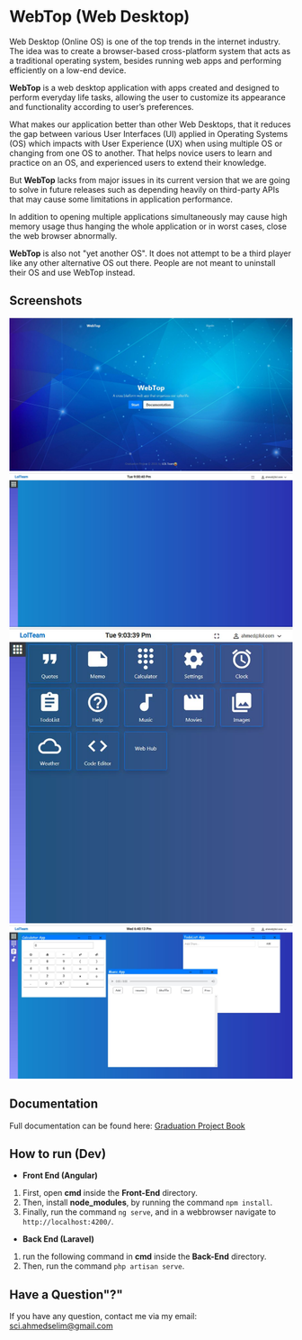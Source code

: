 # WebTop (Web Desktop)

Web Desktop (Online OS) is one of the top trends in the internet industry. The idea was to create a browser-based cross-platform system that acts as a traditional operating system, besides running web apps and performing efficiently on a low-end device.

**WebTop** is a web desktop application with apps created and designed to perform everyday life tasks, allowing the user to customize its appearance and functionality according to user’s preferences.

What makes our application better than other Web Desktops, that it reduces the gap between various User Interfaces (UI) applied in Operating Systems (OS) which impacts with User Experience (UX) when using multiple OS or changing from one OS to another. That helps novice users to learn and practice on an OS, and experienced users to extend their knowledge.

But **WebTop** lacks from major issues in its current version that we are going to solve in future releases such as depending heavily on third-party APIs that may cause some limitations in application performance.

In addition to opening multiple applications simultaneously may cause high memory usage thus hanging the whole application or in worst cases, close the web browser abnormally.

**WebTop** is also not "yet another OS". It does not attempt to be a third player like any other alternative OS out there. People are not meant to uninstall their OS and use WebTop instead.

## Screenshots

![HomePage](https://github.com/Ahmed-Selim/WebTop/blob/master/Screenshots/homePage.JPG)
![Desktop](https://github.com/Ahmed-Selim/WebTop/blob/master/Screenshots/desktop.JPG)
![AppStore](https://github.com/Ahmed-Selim/WebTop/blob/master/Screenshots/appStore.JPG)
![Running 3 Apps](https://github.com/Ahmed-Selim/WebTop/blob/master/Screenshots/runningApps.JPG)

## Documentation

Full documentation can be found here:
[Graduation Project Book](https://drive.google.com/open?id=11rRe7H_oOSUEYLQ0DrRldNFx4ajD777sTvtc9fDN_h4)

## How to run (Dev)

- **Front End (Angular)**

 1. First, open **cmd** inside the **Front-End** directory.
 2. Then, install **node_modules**, by running the command `npm install`.
 3. Finally, run the command `ng serve`, and in a webbrowser navigate to `http://localhost:4200/`.

- **Back End (Laravel)**

 1. run the following command in **cmd** inside the **Back-End** directory.
 2. Then, run the command `php artisan serve`.

## Have a Question"?"

If you have any question, contact me via my email: sci.ahmedselim@gmail.com
